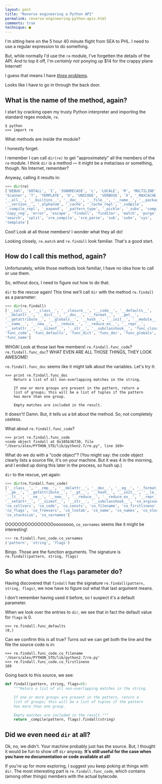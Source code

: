 ```yaml
---
layout: post
title: "Reverse engineering a Python API"
permalink: reverse-engineering-python-apis.html
comments: true
technique: ■
---
```



I'm sitting here on the 5 hour 40 minute flight from SEA to PHL. I need to use a regular expression to do something.

But, while normally I'd use the `re` module, I've forgetten the details of the API. And to top it off, I'm *certainly not* ponying up $14 for the crappy plane Internet!

I guess that means I have [*three* problems](http://regex.info/blog/2006-09-15/247).

Looks like I have to go in through the back door.


## What is the name of the method, again?

I start by cracking open my trusty Python interpreter and importing the standard regex module, `re`.

```
$ python
>>> import re
```

What methods are inside the module?

I honestly forget.

I remember I can call `dir(re)` to get "approximately" all the members of the `re` module. I think `dir` is a method &mdash; it might be a metaclass or something, though. No Internet, remember?

Anyway, calling it results in:

```python
>>> dir(re)
['DEBUG', 'DOTALL', 'I', 'IGNORECASE', 'L', 'LOCALE', 'M', 'MULTILINE', 'S',
'Scanner', 'T', 'TEMPLATE', 'U', 'UNICODE', 'VERBOSE', 'X', '_MAXCACHE',
'__all__', '__builtins__', '__doc__', '__file__', '__name__', '__package__',
'__version__', '_alphanum', '_cache', '_cache_repl', '_compile',
'_compile_repl', '_expand', '_pattern_type', '_pickle', '_subx', 'compile',
'copy_reg', 'error', 'escape', 'findall', 'finditer', 'match', 'purge',
'search', 'split', 'sre_compile', 'sre_parse', 'sub', 'subn', 'sys',
'template']
```

Cool! Look at all those members! I wonder what they all do!

Looking closely, `re.match` and `re.findall` look familiar. That's a good start.


## How do I call this method, again?

Unfortunately, while those methods look familiar, I have no idea how to call or use them.

So, without docs, I need to figure out how to do that.

`dir` to the rescue again! This time we'll call `dir` with the method `re.findall` as a parameter:

```python
>>> dir(re.findall)
['__call__', '__class__', '__closure__', '__code__', '__defaults__',
'__delattr__', '__dict__', '__doc__', '__format__', '__get__',
'__getattribute__', '__globals__', '__hash__', '__init__', '__module__',
'__name__', '__new__', '__reduce__', '__reduce_ex__', '__repr__',
'__setattr__', '__sizeof__', '__str__', '__subclasshook__', 'func_closure',
'func_code', 'func_defaults', 'func_dict', 'func_doc', 'func_globals',
'func_name']
```

WHOA! Look at those last few members! `re.findall.func_code`? `re.findall.func_doc`? WHAT EVEN ARE ALL THOSE THINGS, THEY LOOK AWESOME!

`re.findall.func_doc` seems like it might talk about the variables. Let's try it:

```
>>> print re.findall.func_doc
    Return a list of all non-overlapping matches in the string.

    If one or more groups are present in the pattern, return a
    list of groups; this will be a list of tuples if the pattern
    has more than one group.

    Empty matches are included in the result.
```

It doesn't! Damn. But, it tells us a bit about the method. So, not completely useless.

What about `re.findall.func_code`?

```
>>> print re.findall.func_code
<code object findall at 0x105b36730, file "/Users/alex/PYTHON_STD/lib/python2.7/re.py", line 169>
```

What do we do with a "code object"? (You might say: the code object clearly lists a source file, it's on your machine. But it was 4 in the morning, and I ended up doing this later in the process, so hush up.)

`dir` to the rescue, yet again:

```python
>>> dir(re.findall.func_code)
['__class__', '__cmp__', '__delattr__', '__doc__', '__eq__', '__format__',
'__ge__', '__getattribute__', '__gt__', '__hash__', '__init__', '__le__',
'__lt__', '__ne__', '__new__', '__reduce__', '__reduce_ex__', '__repr__',
'__setattr__', '__sizeof__', '__str__', '__subclasshook__', 'co_argcount',
'co_cellvars', 'co_code', 'co_consts', 'co_filename', 'co_firstlineno',
'co_flags', 'co_freevars', 'co_lnotab', 'co_name', 'co_names', 'co_nlocals',
'co_stacksize', 'co_varnames']
```

OOOOOOOOOOOOOOOoooooooo, `co_varnames` seems like it might be interesting!

```python
>>> re.findall.func_code.co_varnames
('pattern', 'string', 'flags')
```

Bingo. Those are the function arguments. The signature is `re.findall(pattern, string, flags)`


## So what does the `flags` parameter do?

Having discovered that `findall` has the signature `re.findall(pattern, string, flags)`, we now have to figure out what that last argument means.

I don't remember having used it before, so I suspect it's a default parameter.

When we look over the entries to `dir`, we see that in fact the default value for `flags` is 0.

```
>>> re.findall.func_defaults
(0,)
```

Can we confirm this is all true? Turns out we can get both the line and the file the source code is in:

```
>>> re.findall.func_code.co_filename
'/Users/alex/PYTHON_STD/lib/python2.7/re.py'
>>> re.findall.func_code.co_firstlineno
169
```

Going back to this source, we see:

```python
def findall(pattern, string, flags=0):
    """Return a list of all non-overlapping matches in the string.

    If one or more groups are present in the pattern, return a
    list of groups; this will be a list of tuples if the pattern
    has more than one group.

    Empty matches are included in the result."""
    return _compile(pattern, flags).findall(string)
```


## Did we even need `dir` at all?

Ok, no, we didn't. Your machine probably just has the source. But, I thought it would be fun to show off `dir` anyway. **It's still useful for the case when you have no documentation or code available at all!**

If you're up for more exploring, I suggest you keep poking at things with `dir`. The most interesting part is `re.findall.func_code`, which contains (among other things) members with the actual bytecode.